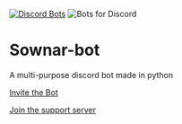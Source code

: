 [![Discord Bots](https://discordbots.org/api/widget/375370278810681344.svg)](https://discordbots.org/bot/375370278810681344)
![Bots for Discord](https://botsfordiscord.com/api/v1/bots/375370278810681344/embed.svg)

# Sownar-bot
A multi-purpose discord bot made in python

[Invite the Bot](https://discordapp.com/oauth2/authorize?client_id=375370278810681344&scope=bot&permissions=2146958583)

[Join the support server](https://discord.gg/Um37PW2)
